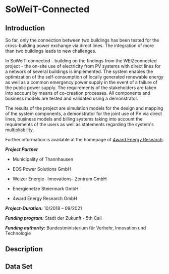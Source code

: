 # SoWeiT-Connected

## Introduction
So far, only the connection between two buildings has been tested for the cross-building power exchange via direct lines. The integration of more than two buildings leads to new challenges.

In SoWeiT-connected - building on the findings from the WEIZconnected project - the on-site use of electricity from PV systems with direct lines for a network of several buildings is implemented. The system enables the optimization of the self-consumption of locally generated renewable energy as well as a common emergency power supply in the event of a failure of the public power supply. The requirements of the stakeholders are taken into account by means of co-creation processes. All components and business models are tested and validated using a demonstrator.

The results of the project are simulation models for the design and mapping of the system components, a demonstrator for the joint use of PV via direct lines, business models and billing systems taking into account the requirements of the users as well as statements regarding the system's multipliability.

Further information is available at the homepage of [4ward Energy Research](https://www.4wardenergy.at/en/references/soweit-connected).

***Project Partner***

- Municipality of Thannhausen

- EOS Power Solutions GmbH

- Weizer Energie- Innovations- Zentrum GmbH

- Energienetze Steiermark GmbH

- 4ward Energy Research GmbH

***Project-Duration:***  	10/2018 – 09/2021

***Funding program:***  	Stadt der Zukunft - 5th Call

***Funding authority:*** Bundestministerium für Verhehr, Innovation und Technologie

## Description

## Data Set
